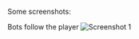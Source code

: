 Some screenshots:


Bots follow the player
![Screenshot 1](https://github.com/fridek/uj-gamedev-ai-project/raw/master/screenshots/snapshot1.png)
